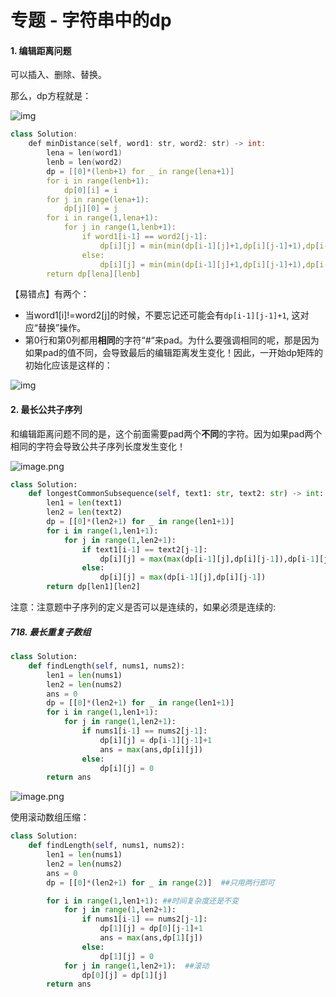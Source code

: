 # 专题 - 字符串中的dp

#### 1. 编辑距离问题

可以插入、删除、替换。

那么，dp方程就是：

![img](https://pic1.zhimg.com/80/v2-6fa0a006897663349f9b27ae3551f3db_1440w.jpeg)

```c++
class Solution:
    def minDistance(self, word1: str, word2: str) -> int:
        lena = len(word1)
        lenb = len(word2)
        dp = [[0]*(lenb+1) for _ in range(lena+1)]
        for i in range(lenb+1):
            dp[0][i] = i
        for j in range(lena+1):
            dp[j][0] = j
        for i in range(1,lena+1):
            for j in range(1,lenb+1):
                if word1[i-1] == word2[j-1]:
                    dp[i][j] = min(min(dp[i-1][j]+1,dp[i][j-1]+1),dp[i-1][j-1])
                else:
                    dp[i][j] = min(min(dp[i-1][j]+1,dp[i][j-1]+1),dp[i-1][j-1]+1)
        return dp[lena][lenb]
```

【易错点】有两个：

- 当word1[i]!=word2[j]的时候，不要忘记还可能会有`dp[i-1][j-1]+1`, 这对应“替换”操作。
- 第0行和第0列都用**相同**的字符“#“来pad。为什么要强调相同的呢，那是因为如果pad的值不同，会导致最后的编辑距离发生变化！因此，一开始dp矩阵的初始化应该是这样的：

![img](https://pic1.zhimg.com/80/v2-7fcbe552cf029ce5ec3ee47ac4e8dcd9_1440w.png)

#### 2. 最长公共子序列

和编辑距离问题不同的是，这个前面需要pad两个**不同**的字符。因为如果pad两个相同的字符会导致公共子序列长度发生变化！

![image.png](https://pic.leetcode-cn.com/1617411822-KhEKGw-image.png)

```python
class Solution:
    def longestCommonSubsequence(self, text1: str, text2: str) -> int:
        len1 = len(text1)
        len2 = len(text2)
        dp = [[0]*(len2+1) for _ in range(len1+1)]
        for i in range(1,len1+1):
            for j in range(1,len2+1):
                if text1[i-1] == text2[j-1]:
                    dp[i][j] = max(max(dp[i-1][j],dp[i][j-1]),dp[i-1][j-1]+1)
                else:
                    dp[i][j] = max(dp[i-1][j],dp[i][j-1])
        return dp[len1][len2]
```



注意：注意题中子序列的定义是否可以是连续的，如果必须是连续的:

##### 718. 最长重复子数组

```python
class Solution:
    def findLength(self, nums1, nums2):
        len1 = len(nums1)
        len2 = len(nums2)
        ans = 0
        dp = [[0]*(len2+1) for _ in range(len1+1)]
        for i in range(1,len1+1):
            for j in range(1,len2+1):
                if nums1[i-1] == nums2[j-1]:
                    dp[i][j] = dp[i-1][j-1]+1
                    ans = max(ans,dp[i][j])
                else:
                    dp[i][j] = 0
        return ans
```

![image.png](https://pic.leetcode-cn.com/9b80364c7936ad0fdca0e9405025b2a207a10322e16872a6cb68eb163dee25ee-image.png)

使用滚动数组压缩：

```python
class Solution:
    def findLength(self, nums1, nums2):
        len1 = len(nums1)
        len2 = len(nums2)
        ans = 0
        dp = [[0]*(len2+1) for _ in range(2)]  ##只用两行即可

        for i in range(1,len1+1): ##时间复杂度还是不变
            for j in range(1,len2+1):
                if nums1[i-1] == nums2[j-1]:
                    dp[1][j] = dp[0][j-1]+1
                    ans = max(ans,dp[1][j])
                else:
                    dp[1][j] = 0
            for j in range(1,len2+1):  ##滚动
                dp[0][j] = dp[1][j]
        return ans
```


